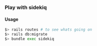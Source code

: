 ### Play with sidekiq

#### Usage

```bash
$> rails routes # to see whats going on
$> rails db:migrate
$> bundle exec sidekiq
```
